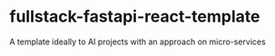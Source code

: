# fullstack-fastapi-react-template
A template ideally to AI projects with an approach on micro-services
